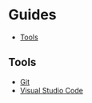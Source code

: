 # Guides

<!-- TOC depthFrom:2 -->

- [Tools](#tools)

<!-- /TOC -->

## Tools

- [Git](git.md)
- [Visual Studio Code](vs-code.md)
